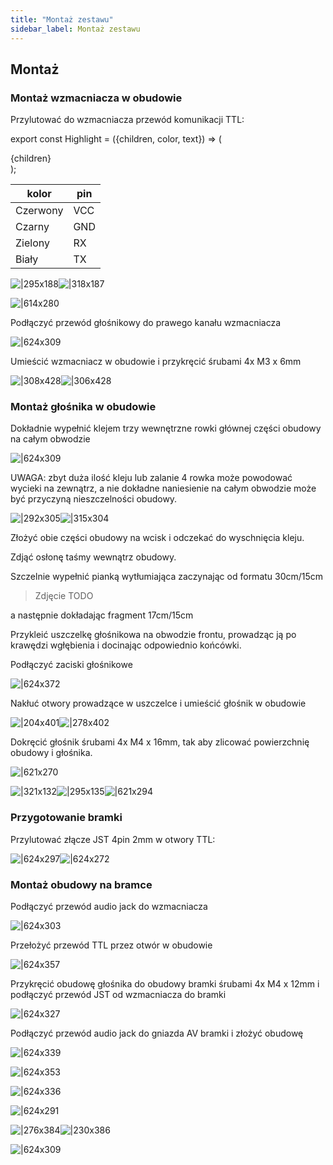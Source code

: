 ```yaml
---
title: "Montaż zestawu"
sidebar_label: Montaż zestawu
---
```



 ## Montaż

 ### Montaż wzmacniacza w obudowie

Przylutować do wzmacniacza przewód komunikacji TTL:

export const Highlight = ({children, color, text}) => (
  <div
    style={{
      backgroundColor: color,
      borderRadius: '2px',
      color: text,
      padding: '0.2rem',
      width: '90px',
    }}>
    {children}
  </div>
);

|kolor|pin|
|-------|-----|
|<Highlight color="#f51e08" text='#fff'>Czerwony</Highlight> | <Highlight color="#f51e08" text='#fff'>VCC</Highlight>|
|<Highlight color="#000" text='#fff'>Czarny</Highlight>  | <Highlight color="#000" text='#fff'>GND</Highlight>|
|<Highlight color="#088811" text='#fff'>Zielony</Highlight> | <Highlight color="#088811" text='#fff'>RX</Highlight>|
|<Highlight color="#ffffff" text='#000'>Biały</Highlight> | <Highlight color="#ffffff" text='#000'>TX</Highlight> |

![|295x188](https://lh6.googleusercontent.com/xKZUpKVKzPZXoTryl27QUUcU1ckhHERGLA2czCU7WjO5krbAuYMwMV1OcSCUwio1KQXVyYt28aNc52NYXYmWL7OqNqYtNuG4TU7CpDh0LpARjUr8vBwRzcKfEOn5P24X_VXW5iAH)![|318x187](https://lh6.googleusercontent.com/Q-U5AHL65uTPyBG97mKYj14Pne35wosRkzOQZCNG7W-OvrJiVqDCzZ0BoDznEFvWe9Hu6KXEvL2k1-rOjqwj6RNXLVBSSjsrxEGDmhRG10c3a-HVGPjzaHgCTzsyyy40HEoD_Lq3)

![|614x280](https://lh6.googleusercontent.com/pfeUnpojwQxMGjhjn3eoVHFXU2yHxTx_w8u86kBJyI-XjbRtNoq5LM-xjvVPGftim3YtuybBg8uQDkV-qe8ROPbOv3Ep581aI1M4ycJQ33zoHcrZnasH9AkwTcIfrWZvUMp4dCvJ)


Podłączyć przewód głośnikowy do prawego kanału wzmacniacza

![|624x309](https://lh5.googleusercontent.com/Y7El2I-vPjpyUQtpM7OB2k5I0wZZ6geFN3Ha3Xz50J4KliOb6fCdVxexQ9JZhMSe6eIeqDPxYZZQtBjKKAXgtViszwBCM4yEGJaQIKd4Gttw6yNd_EG0vwNH5ff7EKAxVTFdbs1t)

Umieścić wzmacniacz w obudowie i przykręcić śrubami 4x M3 x 6mm

![|308x428](https://lh6.googleusercontent.com/zHbGwFL6Y-v01D7u1ZOpPQYmTU4ZI7adv9-blTDUwx4e625fp09XKXOxzV7xLxPWwybTWSogZ-1X9M21LsQJonZEmj8rk14lvKs6kx2zEmB2SQ3KvwIZNCqLptW5ZQO0ZTyhcoXf)![|306x428](https://lh4.googleusercontent.com/LJxZSq8s6Dg0-KVoBBHKrLqhqVRTXnBre3rU67JejRx8d46UPjYbTci7-_WtI0NZymQTsMsYF9o5zTOGUp60uid_wa3s0O7w2YEEAvGEIpeZS6GQbNCTjINK6ECecNpYtJru9IDs)


### Montaż głośnika w obudowie

Dokładnie wypełnić klejem trzy wewnętrzne rowki głównej części obudowy na całym obwodzie

![|624x309](https://lh3.googleusercontent.com/OVr8BBJ_lirHQaxl3J7hM9qDv1sCNljkozSeLK0XfoiLE2S6QP2KKjGiIHn5Ob6Ly-0RLpv6-tTjxQ06xxOTu5G8Ut8a6-EoFKOx3pKVQI7k9_pXht2R6p9j7C8RIDmpcdN5raET)

UWAGA: zbyt duża ilość kleju lub zalanie 4 rowka może powodować wycieki na zewnątrz, a nie dokładne naniesienie na całym obwodzie może być przyczyną nieszczelności obudowy.

![|292x305](https://lh5.googleusercontent.com/UH_EFI_glrawq5-I61k404pUz-hVtCmdOGvkSTn674cS2rjpO9hUOggoF4dFpCO26sMblsdQTHdMx79dttSAyqS0_Up543j16MfZHmDaNUN1UFS4o8xHPBmnAGFTkuoJPrWHGk2C)![|315x304](https://lh4.googleusercontent.com/LpV-L8gVS0f3EbDIBrrr2_HxtZrn-2hwUP01vx8MGUx_SOGGszeIItqqdziBLRV-KJIxXWI1Mmkkv3FyqAMwC_kX9kV5nFvc6PutL7HHnI8zB_Va6_OuDmmKrNEElLkgxF4Ib1-3)

Złożyć obie części obudowy na wcisk i odczekać do wyschnięcia kleju.

Zdjąć osłonę taśmy wewnątrz obudowy.

Szczelnie wypełnić pianką wytłumiająca zaczynając od formatu 30cm/15cm

> Zdjęcie TODO


a następnie dokładając fragment 17cm/15cm

Przykleić uszczelkę głośnikowa na obwodzie frontu, prowadząc ją po krawędzi wgłębienia i docinając odpowiednio końcówki.


Podłączyć zaciski głośnikowe

![|624x372](https://lh4.googleusercontent.com/r_KzTH40CIBk3nE8h_asWT_dZeMCiGaYtU1fiy1RmQbAYq6KcMcf3A0Mqjq3-DC6TtI1ERJFf7lpmd4GnMDSuAZw96E1lQCjkduIL0e3z-03PR-C4I7JzARHH_WaHVaxq3hEubHv)

Nakłuć otwory prowadzące w uszczelce i umieścić głośnik w obudowie

![|204x401](https://lh4.googleusercontent.com/EM6pOLRzSMWGkvlsLLUUerPeHEPJrcO6kFMrSH9P1ZszvYyp37GMgBrK9tThqe6_7fBSPN6UU0rJRGJQXJXw06Yd9sD9cABKhGG4iKuDjKKPYMi7ozE9za-EcHt8_npi47N4IlNJ)![|278x402](https://lh5.googleusercontent.com/EzdjHMWe5HHK9eP81iD0fNcJ5cMV9XAvKMOlvKmqHgiXssaj-ROoyg8vNp8kzwvjeLiyXy7nF7g0qiaz43yLx8uEdPEmbWD-unucgksmEb0pTpdXM5oGsnmyI_BsjGWv0dU_nI8t)

Dokręcić głośnik śrubami 4x M4 x 16mm, tak aby zlicować powierzchnię obudowy i głośnika.

![|621x270](https://lh5.googleusercontent.com/BR2dxvQaOuLoIORrywKm6HIMfkdaWKKXRmJwVIW14bJ8zlXgDWfl0hK9fSb-9P0CNF1E4sbN_T5tW98dz3gsuRinmyvV6r_OelqMuc42Gy4lY7YlfpmnmOJdZ9ON8SbK4ODBglZL)

![|321x132](https://lh5.googleusercontent.com/WJkHllQCnXH2VXmh1PAiDf92WOYbWusOAV5Llz-AJ46COmb0zenkAqcX8oXFacxav2HK1oHX1p7bU8mL3A8Pi86fU4j8L1A65ML2e6IIv6vQJa-6Ly04Jn92uxslDUCky0tW8K37)![|295x135](https://lh5.googleusercontent.com/0jgIPg8gui_y5w70yeR9eREKJ-3YMfidlSax6KP-LuYur6eGPjNzCIYeObO4fsC8pcveqBpglAOdA61G6K4k6PTbfvcLHBZ8wjcRWZEgQSGF_6P76LCLrro8ruyrTlKPVdUxOZEE)![|621x294](https://lh4.googleusercontent.com/qukRlqytTjR3LV9ekV8v9UswIz9hx2bVSQ09mLXma7oQHQ2vQGNXtVyqZ4jfDUMA_9NJSEM7-8eygpvhevIgzYQvdp7GCQsz70XDjVB6WhSbxhDW6aV8oe40Ey-arId6VSN43jkV)


### Przygotowanie bramki

Przylutować złącze JST 4pin 2mm w otwory TTL:

![|624x297](https://lh3.googleusercontent.com/mjZhD6TCb7MV1rw8N8ajNP9c_Wmh9bFhsRYj6xrbdtN1SUrGuFruHVcokF6-h5emyNYsOKo3CiD_Zunz49t13sCTWNOYY7tPUseGloegGKFWsNmAFZ0lheBMnhNj6Wk65G2xyuJR)![|624x272](https://lh3.googleusercontent.com/jiWwHBRMnjusEIx-cmPf6oyuw-gLYEFpVrKa-PfeXdBelSD6feGph806mbW5ia-x958uq6gNPx7tC2N3xUg3bM2B-DrHBenQyvi2HrtzE303ZYBM2-u2P_o_4HWNhi5E8h2MAwLe)

### Montaż obudowy na bramce

Podłączyć przewód audio jack do wzmacniacza

![|624x303](https://lh5.googleusercontent.com/HNUY1S2RPtvFhslmEzARoOBkW0oy0W0ysPUa0NEJh5SPIOLpZfV0kt7rrOf9WtK4Al9lvchMge4Tf19gt7I6ySEZ6E6ryTR6YOlSia7LA1x55b3ynsmwhCO_l3AuoFBzb9usDsAZ)

Przełożyć przewód TTL przez otwór w obudowie

![|624x357](https://lh6.googleusercontent.com/VVJw_6gieGA6QazC_lzUE4w8OaxI_WH6bh14ltzpl6DcWs3bDp0s0kOWF93Uqc1MrXtBmD2V8FbTGUNnISw_atpjew2MY0OVEtywwGO79r0XIqZa0wJpq7Vy1MjLCkS7A9jZZjgl)

Przykręcić obudowę głośnika do obudowy bramki śrubami 4x M4 x 12mm i podłączyć przewód JST od wzmacniacza do bramki

![|624x327](https://lh4.googleusercontent.com/Cy1SK0x2QrEMM_IXlOqoSXvmtBcXd2DgHBPvWhziH2xmdMnglvvCcS5ge70pW8ySu4ynVr7WNqvkoWCZmUIRHs0S1lI3uAPEhuiDpwiGmVqfpkST89Tyyx27Tipu-DbX6gzI27PS)

Podłączyć przewód audio jack do gniazda AV bramki i złożyć obudowę

![|624x339](https://lh4.googleusercontent.com/ykb5IJp2w3iAZtTVrnF9uQsswnRB4xDb-jmCiNlcXEPbl6CeG56deWvUvYv9ALpkiOKfDCp-KPQqPdD7l3KyFKU3z73QydgTefMvWSFZH_OSqZ5RAgU_-qqE0Amm09QKA6QQcKq-)

![|624x353](https://lh4.googleusercontent.com/xfpqmQEIYnxA7Ypxup-NdMPik2X8RFRKK80kcNOV0e3f6YDUKwqxJ6-eW63W1M9cde1qXyyEVBcQABTV-IrXpnkVmSd1XcX7XVUqZBnulTXIldjx2zTEZUzuPKsgvjFn8y8zYEyP)

![|624x336](https://lh3.googleusercontent.com/UGuWx6v_KvUm6iH8QQ-svXWxJUw5tMQfCqWq3C5ic2kuOfLV4HauQk8i7LyPud_R96ONrgznXVwItxtci6D4arYtPL0rS1l9eTHN3HrwJDniMaTCEryYrhanEV1aCouDHRJNBvrv)

![|624x291](https://lh3.googleusercontent.com/81KgZllr0F6x9oSOwAWhu1zAjRAuwpmYpDpPB0OnABQAQJxtJNGLff2DcAUrBO0fzFYaoFEB0PiQ7YlX-2XOn6UX8UxicaXYfMU-vFSsXsuenO83u_l2xog-Gqg85DXmylSFZmqB)

![|276x384](https://lh5.googleusercontent.com/3lzJ2nikB4LtdoYrY2Kuc4CRpQQuTpiX1v1Xqk7NSV7x_FWmt8tK_4kP7M5ZA0SvV5o6fg6UdxS1GQLUmtRK0JVyBqdlbsB83nblKONhBCkF4nrJGZb28007HZS-0HvBSPjab5eQ)![|230x386](https://lh3.googleusercontent.com/YjYD2OREfiQfif1NshG1HZelnAjoCwmUDec6DMnIX-Ub3MHiLEg7lDvXh8kit7F4vQa4lWHo2sDUKI0bBxc-KYoHkHWgXQVPvxhJl-JCw2nAXOG0dgHjZR88u0ZGbMBBH0r302nD)

![|624x309](https://lh3.googleusercontent.com/WeQRbHUWrXfgk3zBDf6_MZNh68WSluELPmiVgNsLx8yVDsapcb2qjfdOzv4po_I6b8H7ui2N9BnESFMZR8Ozg9kKZ4JSPXBOW8BOs4Fj7i3_VU3Wt_IAXMjVB4YVZsLulQvteB3r)


